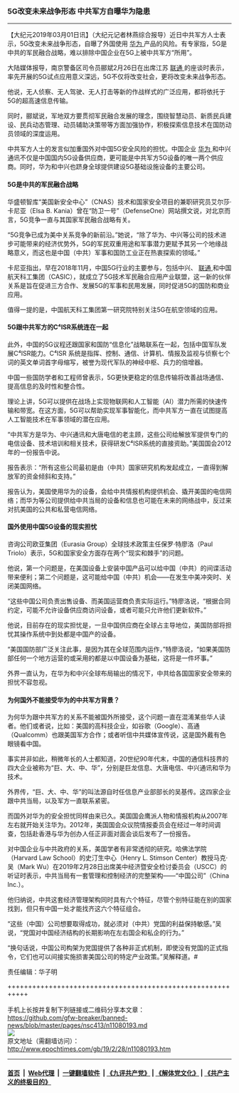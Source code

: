 ### 5G改变未来战争形态 中共军方自曝华为隐患
------------------------

<p>
 【大纪元2019年03月01日讯】（大纪元记者林燕综合报导）近日中共军方人士表示，5G改变未来战争形态，自曝了外国使用
 <a href="http://www.epochtimes.com/gb/tag/%E5%8D%8E%E4%B8%BA.html">
  华为
 </a>
 产品的风险。有专家指，5G是中共的军民融合战略，难以排除中国企业在5G上被中共军方“所用”。
</p>
<p>
 大陆媒体报导，南京警备区司令员郦斌2月26日在出席江苏
 <a href="http://www.epochtimes.com/gb/tag/%E8%81%94%E9%80%9A.html">
  联通
 </a>
 的座谈时表示，率先开展的5G试点应用意义深远，5G不仅将改变社会，更将改变未来战争形态。
</p>
<p>
 他说，无人侦察、无人驾驶、无人打击等新的作战样式的广泛应用，都将依托于5G的超高速信息传输。
</p>
<p>
 同时，郦斌说，军地双方要贯彻军民融合发展的理念，围绕智慧动员、新质民兵建设、民兵动态管理、动员辅助决策带等方面加强协作，积极探索信息技术在国防动员领域的深度运用。
</p>
<p>
 中共军方人士的发言似加重国外对中国5G安全风险的担忧。中国企业
 <a href="http://www.epochtimes.com/gb/tag/%E5%8D%8E%E4%B8%BA.html">
  华为
 </a>
 和中兴通讯不仅是中国国内5G设备供应商，更可能是中共军方5G设备的唯一两个供应商。同时，华为和中兴也跻身全球提供建设5G基础设施设备的主要公司。
</p>
<h4>
 5G是中共的军民融合战略
</h4>
<p>
 华盛顿智库“美国新安全中心”（CNAS）技术和国家安全项目的兼职研究员艾尔莎·卡尼亚（Elsa B. Kania）曾在“防卫一号”（DefenseOne）网站撰文说，对北京而言，5G竞争一直与其国家军民融合战略有关。
</p>
<p>
 “5G竞争已成为美中关系竞争的新前沿。”她说，“除了华为、中兴等公司的技术进步可能带来的经济优势外，5G的军民双重用途和军事潜力更赋予其另一个地缘战略意义，而这也是中国（中共）军事和国防工业正在热衷探索的领域。”
</p>
<p>
 卡尼亚指出，早在2018年11月，中国5G行业的主要参与，包括中兴、
 <a href="http://www.epochtimes.com/gb/tag/%E8%81%94%E9%80%9A.html">
  联通
 </a>
 和中国航天科工集团（CASIC），就成立了5G技术军民融合应用产业联盟，这一新的伙伴关系是旨在促进三方合作、发展5G的军事和民用发展，同时促进5G的国防和商业应用。
</p>
<p>
 值得一提的是，中国航天科工集团第一研究院特别关注5G在航空领域的应用。
</p>
<h4>
 5G跟中共军方的C⁴ISR系统连在一起
</h4>
<p>
 此外，中国的5G议程还跟国家和国防“信息化”战略联系在一起，包括中国军队发展C⁴ISR能力。C⁴ISR 系统是指挥、控制、通信、计算机、情报及监视与侦察七个词的英文单词首字母缩写，被誉为现代军队的神经中枢、兵力的倍增器。
</p>
<p>
 中国一些国防学者和工程师曾表示，5G更快更稳定的信息传输将改善战场通信、提高信息的及时性和整合性。
</p>
<p>
 理论上讲，5G可以提供在战场上​​实现物联网和人工智能（AI）潜力所需的快速传输和带宽。在这方面，5G可以帮助实现军事智能化，而中共军方一直在试图提高人工智能技术在军事领域的潜在应用。
</p>
<p>
 “中共军方是华为、中兴通讯和大唐电信的老主顾，这些公司给解放军提供专门的电信设备、技术培训和相关技术，获得研发C⁴ISR系统的直接资助。”美国国会2012年的一份报告中说。
</p>
<p>
 报告表示：“所有这些公司最初是由（中共）国家研究机构发起成立，一直得到解放军的资金倾斜和支持。”
</p>
<p>
 报告认为，美国使用华为的设备，会给中共情报机构提供机会、撬开美国的电信网络；而华为等公司提供给中共当局的设备和信息也可能在未来的网络战中，反过来对抗美国的公共和私营电信网络。
</p>
<h4>
 国外使用中国5G设备的现实担忧
</h4>
<p>
 咨询公司欧亚集团（Eurasia Group）全球技术政策主任保罗·特廖洛（Paul Triolo）表示，5G和国家安全方面存在两个“现实和棘手”的问题。
</p>
<p>
 他说，第一个问题是，在美国设备上安装中国产品可以给中国（中共）的间谍活动带来便利；第二个问题是，这可能给中国（中共）机会——在发生中美冲突时、关闭美国网络。
</p>
<p>
 “这些中国公司负责出售设备、而美国运营商负责实际运行。”特廖洛说，“根据合同约定，可能不允许设备供应商访问设备，或者可能只允许他们更新软件。”
</p>
<p>
 他说，目前存在的现实担忧是，一旦中国供应商在全球占主导地位，美国防部将担忧其操作系统中到处都是中国产的设备。
</p>
<p>
 “美国国防部广泛关注此事，是因为其在全球范围内运作，”特廖洛说，“如果美国防部任何一个地方运营的或采用的都是以中国设备为基础，这将是一件坏事。”
</p>
<p>
 外界一直认为，在华为和中兴全球布局输出的情况下，中共给各国国家安全带来的担忧不容忽视。
</p>
<h4>
 为何国外不能接受华为的中共军方背景？
</h4>
<p>
 为何华为跟中共军方的关系不能被国外所接受，这个问题一直在混淆某些华人读者。他们或者说，比如：美国的高科技企业，如谷歌（Google）、高通（Qualcomm）也跟美国军方合作；或者听信中共媒体宣传说，这是国外戴有色眼镜看中国。
</p>
<p>
 事实并非如此，稍微年长的人士都知道，20世纪90年代末，中国的通信科技界的四大企业被称为“巨、大、中、华”，分别是巨龙信息、大唐电信、中兴通讯和华为技术。
</p>
<p>
 外界传，“巨、大、中、华”的叫法源自时任信息产业部部长的吴基传。这四家企业跟中共当局，以及军方一直联系紧密。
</p>
<p>
 而国外对华为的安全担忧同样由来已久。美国国会鹰派人物和情报机构从2007年左右就开始关注华为。2012年，美国国会众议院情报委员会在经过一年时间调查，包括赴香港与华为创办人任正非面对面会谈后发布了一份报告。
</p>
<p>
 对中国企业与中共政府的关系，美国学者有非常透彻的研究。哈佛法学院（Harvard Law School）的史汀生中心（Henry L. Stimson Center）教授马克‧吴（Mark Wu）在2019年2月28日出席美中经济暨安全检讨委员会（USCC）的听证时表示，中共当局有一套管理和控制经济的完整架构——“中国公司”（China Inc.）。
</p>
<p>
 他归纳说，中共这套经济管理架构同时具有六个特征，尽管个别特征能在别的国家找到，但只有中国一处才能找齐这六个特征组合。
</p>
<p>
 “这些（中国）公司想要取得成功，就必须对（中共）党国的利益保持敏感。”吴说，“党国对中国经济结构的长期影响在左右国企和私企的行为。”
</p>
<p>
 “换句话说，中国公司构架为党国提供了各种非正式机制，即使没有党国的正式指令，它们也可以间接实施损害美国公司的特定产业政策。”吴解释道。#
</p>
<p>
 责任编辑：华子明
</p>

+++++++++++++++++++++++++++++++++++++++++++++++++++++++++++<br/><br/>
手机上长按并复制下列链接或二维码分享本文章：<br/>
https://github.com/gfw-breaker/banned-news/blob/master/pages/nsc413/n11080193.md <br/>
<a href='https://github.com/gfw-breaker/banned-news/blob/master/pages/nsc413/n11080193.md'><img src='https://github.com/gfw-breaker/banned-news/blob/master/pages/nsc413/n11080193.md.png'/></a> <br/>
原文地址（需翻墙访问）：http://www.epochtimes.com/gb/19/2/28/n11080193.htm


------------------------
#### [首页](https://github.com/gfw-breaker/banned-news/blob/master/README.md) &nbsp;|&nbsp; [Web代理](https://github.com/labour-camp/helloworld) &nbsp;|&nbsp; [一键翻墙软件](https://github.com/gfw-breaker/nogfw/blob/master/README.md) &nbsp;| [《九评共产党》](https://github.com/gfw-breaker/9ping.md/blob/master/README.md#九评之一评共产党是什么) | [《解体党文化》](https://github.com/gfw-breaker/jtdwh.md/blob/master/README.md) | [《共产主义的终极目的》](https://github.com/gfw-breaker/gczydzjmd.md/blob/master/README.md)

